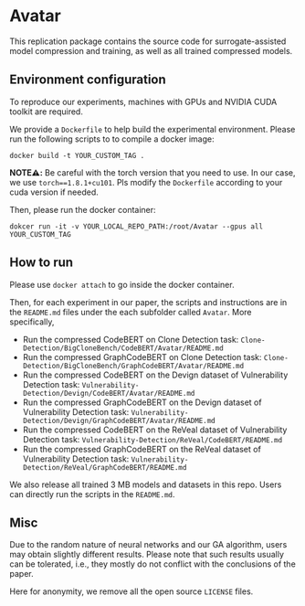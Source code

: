 # Avatar

This replication package contains the source code for surrogate-assisted model compression and training, as well as all trained compressed models.

## Environment configuration

To reproduce our experiments,  machines with GPUs and NVIDIA CUDA toolkit are required.

We provide a `Dockerfile` to help build the experimental environment. Please run the following scripts to to compile a docker image:
```
docker build -t YOUR_CUSTOM_TAG .
```
**NOTE⚠️:** Be careful with the torch version that you need to use. In our case, we use `torch==1.8.1+cu101`. Pls modify the `Dockerfile` according to your cuda version if needed.

Then, please run the docker container:
```
dokcer run -it -v YOUR_LOCAL_REPO_PATH:/root/Avatar --gpus all YOUR_CUSTOM_TAG
```

## How to run

Please use `docker attach` to go inside the docker container. 

Then, for each experiment in our paper, the scripts and instructions are in the `README.md` files under the each subfolder called `Avatar`. More specifically,

* Run the compressed CodeBERT on Clone Detection task: `Clone-Detection/BigCloneBench/CodeBERT/Avatar/README.md`
* Run the compressed GraphCodeBERT on Clone Detection task: `Clone-Detection/BigCloneBench/GraphCodeBERT/Avatar/README.md`
* Run the compressed CodeBERT on the Devign dataset of Vulnerability Detection task: `Vulnerability-Detection/Devign/CodeBERT/Avatar/README.md`
* Run the compressed GraphCodeBERT on the Devign dataset of Vulnerability Detection task: `Vulnerability-Detection/Devign/GraphCodeBERT/Avatar/README.md` 
* Run the compressed CodeBERT on the ReVeal dataset of Vulnerability Detection task: `Vulnerability-Detection/ReVeal/CodeBERT/README.md`
* Run the compressed GraphCodeBERT on the ReVeal dataset of Vulnerability Detection task: `Vulnerability-Detection/ReVeal/GraphCodeBERT/README.md`

We also release all trained 3 MB models and datasets in this repo. Users can directly run the scripts in the `README.md`.

## Misc

Due to the random nature of neural networks and our GA algorithm, users may obtain slightly different results. Please note that such results usually can be tolerated, i.e., they mostly do not conflict with the conclusions of the paper.

Here for anonymity, we remove all the open source `LICENSE` files.




